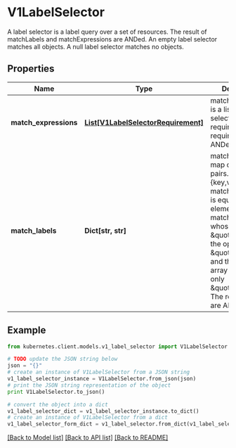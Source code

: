 # V1LabelSelector

A label selector is a label query over a set of resources. The result of matchLabels and matchExpressions are ANDed. An empty label selector matches all objects. A null label selector matches no objects.

## Properties

Name | Type | Description | Notes
------------ | ------------- | ------------- | -------------
**match_expressions** | [**List[V1LabelSelectorRequirement]**](V1LabelSelectorRequirement.md) | matchExpressions is a list of label selector requirements. The requirements are ANDed. | [optional] 
**match_labels** | **Dict[str, str]** | matchLabels is a map of {key,value} pairs. A single {key,value} in the matchLabels map is equivalent to an element of matchExpressions, whose key field is \&quot;key\&quot;, the operator is \&quot;In\&quot;, and the values array contains only \&quot;value\&quot;. The requirements are ANDed. | [optional] 

## Example

```python
from kubernetes.client.models.v1_label_selector import V1LabelSelector

# TODO update the JSON string below
json = "{}"
# create an instance of V1LabelSelector from a JSON string
v1_label_selector_instance = V1LabelSelector.from_json(json)
# print the JSON string representation of the object
print V1LabelSelector.to_json()

# convert the object into a dict
v1_label_selector_dict = v1_label_selector_instance.to_dict()
# create an instance of V1LabelSelector from a dict
v1_label_selector_form_dict = v1_label_selector.from_dict(v1_label_selector_dict)
```
[[Back to Model list]](../README.md#documentation-for-models) [[Back to API list]](../README.md#documentation-for-api-endpoints) [[Back to README]](../README.md)



